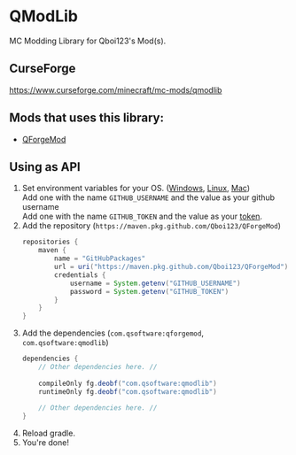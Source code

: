 # QModLib
MC Modding Library for Qboi123's Mod(s).
   
## CurseForge
https://www.curseforge.com/minecraft/mc-mods/qmodlib  
  
## Mods that uses this library:
 * [QForgeMod](https://www.curseforge.com/minecraft/mc-mods/qforgemod)

## Using as API
1) Set environment variables for your OS. ([Windows](https://www.tenforums.com/tutorials/121855-edit-user-system-environment-variables-windows.html), [Linux](https://www.serverlab.ca/tutorials/linux/administration-linux/how-to-set-environment-variables-in-linux/), [Mac](https://medium.com/@himanshuagarwal1395/setting-up-environment-variables-in-macos-sierra-f5978369b255#:~:text=If%20the%20environment%20variable%20you,variable%20name%20and%20its%20value.))  
   Add one with the name `GITHUB_USERNAME` and the value as your github username  
   Add one with the name `GITHUB_TOKEN` and the value as your [token](https://github.com/settings/tokens).
2) Add the repository (`https://maven.pkg.github.com/Qboi123/QForgeMod`)
   ```gradle
   repositories {
       maven {
           name = "GitHubPackages"
           url = uri("https://maven.pkg.github.com/Qboi123/QForgeMod")
           credentials {
               username = System.getenv("GITHUB_USERNAME")
               password = System.getenv("GITHUB_TOKEN")
           }
       }
   }
   ```
3) Add the dependencies (`com.qsoftware:qforgemod`, `com.qsoftware:qmodlib`)
   ```gradle
   dependencies {
       // Other dependencies here. //
       
       compileOnly fg.deobf("com.qsoftware:qmodlib")
       runtimeOnly fg.deobf("com.qsoftware:qmodlib")
       
       // Other dependencies here. //
   }
   ```
6) Reload gradle.
7) You're done!
